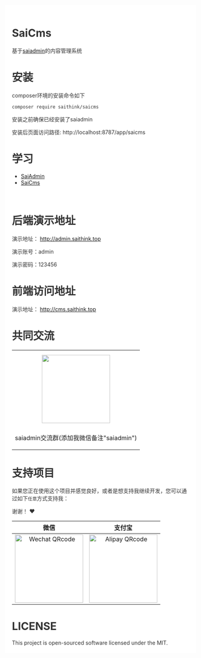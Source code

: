 <div style="padding:18px;max-width: 1024px;margin:0 auto;background-color:#fff;color:#333">
<h1>SaiCms</h1>

基于<a href="https://saithink.top/" target="_blank">saiadmin</a>的内容管理系统

<h1>安装</h1>

composer环境的安装命令如下

``` bash
composer require saithink/saicms
```

安装之前确保已经安装了saiadmin


安装后页面访问路径: http://localhost:8787/app/saicms

<h1>学习</h1>

<ul>
  <li>
    <a href="https://saithink.top" target="_blank">SaiAdmin</a>
  </li>
  <li>
    <a href="https://saithink.top/pages/91e7a7/" target="_blank">SaiCms</a>
  </li>
</ul>

<br>

<h1>后端演示地址</h1>
<p>演示地址： <a href="http://admin.saithink.top">http://admin.saithink.top</a></p>
<p>演示账号：admin</p>
<p>演示密码：123456</p>

<h1>前端访问地址</h1>
<p>演示地址： <a href="http://cms.saithink.top">http://cms.saithink.top</a></p>

<h1>共同交流</h1>

<table>
  <tbody>
    <tr>
      <td align="center" valign="middle">
        <img src="https://saithink.top/img/me.png" class="no-zoom" style="width:180px;margin: 10px;">
        <p>saiadmin交流群(添加我微信备注"saiadmin")</p>
      </td>
    </tr>
  </tbody>
</table>

<h1>支持项目</h1>

如果您正在使用这个项目并感觉良好，或者是想支持我继续开发，您可以通过如下`任意`方式支持我：

谢谢！ ❤️

| 微信 | 支付宝 |
| :---: | :---: |
| <img src="https://saithink.top/img/qrcode/wechat.png" alt="Wechat QRcode" width=180>| <img src="https://saithink.top/img/qrcode/alipay.png" alt="Alipay QRcode" width=180> |

<div style="clear: both">
<h1>LICENSE</h1>
This project is open-sourced software licensed under the MIT.
</div>

</div>